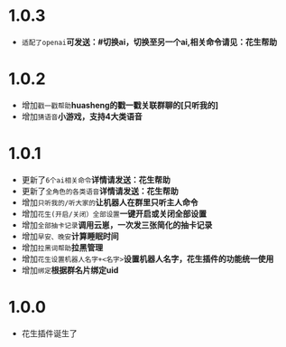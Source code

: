 # 1.0.3
* `适配了openai`**可发送：#切换ai，切换至另一个ai,相关命令请见：花生帮助**

# 1.0.2
* 增加`戳一戳帮助`**huasheng的戳一戳关联群聊的[只听我的]**
* 增加`猜语音`**小游戏，支持4大类语音**


# 1.0.1
* 更新了`6个ai相关命令`**详情请发送：花生帮助**
* 更新了`全角色的各类语音`**详情请发送：花生帮助**
* 增加`只听我的/听大家的`**让机器人在群里只听主人命令**
* 增加`花生(开启/关闭）全部设置`**一键开启或关闭全部设置**
* 增加`全部抽卡记录`**调用云崽，一次发三张简化的抽卡记录**
* 增加`早安、晚安`**计算睡眠时间**
* 增加`拉黑词帮助`**拉黑管理**
* 增加`花生设置机器人名字+<名字>`**设置机器人名字，花生插件的功能统一使用**
* 增加`绑定`**根据群名片绑定uid**
  
# 1.0.0
* 花生插件诞生了